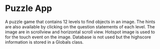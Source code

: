 # Puzzle App
A puzzle game that contains 12 levels to find objects in an image.
The hints are also available by clicking on the question statements of each level.
The image are in scrollview and horizontal scroll view.
Hotspot image is used to for the touch event on the image.
Database is not used but the highscore information is stored in a Globals class.
